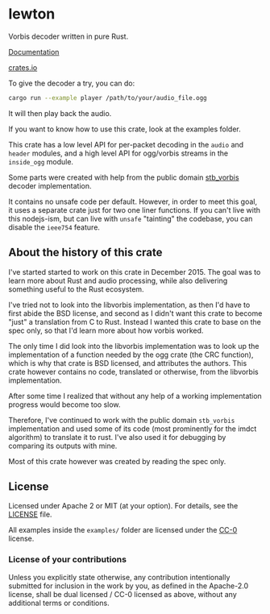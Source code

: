 # lewton

Vorbis decoder written in pure Rust.

[Documentation](https://docs.rs/crate/lewton/0.1.0)

[crates.io](https://crates.io/crates/lewton)

To give the decoder a try, you can do:
```sh
cargo run --example player /path/to/your/audio_file.ogg
```
It will then play back the audio.

If you want to know how to use this crate, look at the examples folder.

This crate has a low level API for per-packet decoding in the `audio` and `header` modules,
and a high level API for ogg/vorbis streams in the `inside_ogg` module.

Some parts were created with help from the public domain
[stb_vorbis](http://nothings.org/stb_vorbis/) decoder implementation.

It contains no unsafe code per default.
However, in order to meet this goal, it uses a separate crate just for two one liner functions.
If you can't live with this nodejs-ism, but can live with `unsafe` "tainting" the codebase, you can disable the `ieee754` feature.

## About the history of this crate

I've started started to work on this crate in December 2015.
The goal was to learn more about Rust and audio processing,
while also delivering something useful to the Rust ecosystem.

I've tried not to look into the libvorbis implementation,
as then I'd have to first abide the BSD license, and second
as I didn't want this crate to become "just" a translation
from C to Rust. Instead I wanted this crate to base on the
spec only, so that I'd learn more about how vorbis worked.

The only time I did look into the libvorbis implementation
was to look up the implementation of a function needed by
the ogg crate (the CRC function), which is why that crate
is BSD licensed, and attributes the authors.
This crate however contains no code, translated or
otherwise, from the libvorbis implementation.

After some time I realized that without any help of a working
implementation progress would become too slow.

Therefore, I've continued to work with the public domain
`stb_vorbis` implementation and used some of its
code (most prominently for the imdct algorithm) to
translate it to rust. I've also used it for debugging by
comparing its outputs with mine.

Most of this crate however was created by reading the spec
only.

## License

Licensed under Apache 2 or MIT (at your option). For details, see the [LICENSE](LICENSE) file.

All examples inside the `examples/` folder are licensed under the
[CC-0](https://creativecommons.org/publicdomain/zero/1.0/) license.

### License of your contributions

Unless you explicitly state otherwise, any contribution intentionally submitted for
inclusion in the work by you, as defined in the Apache-2.0 license,
shall be dual licensed / CC-0 licensed as above, without any additional terms or conditions.
